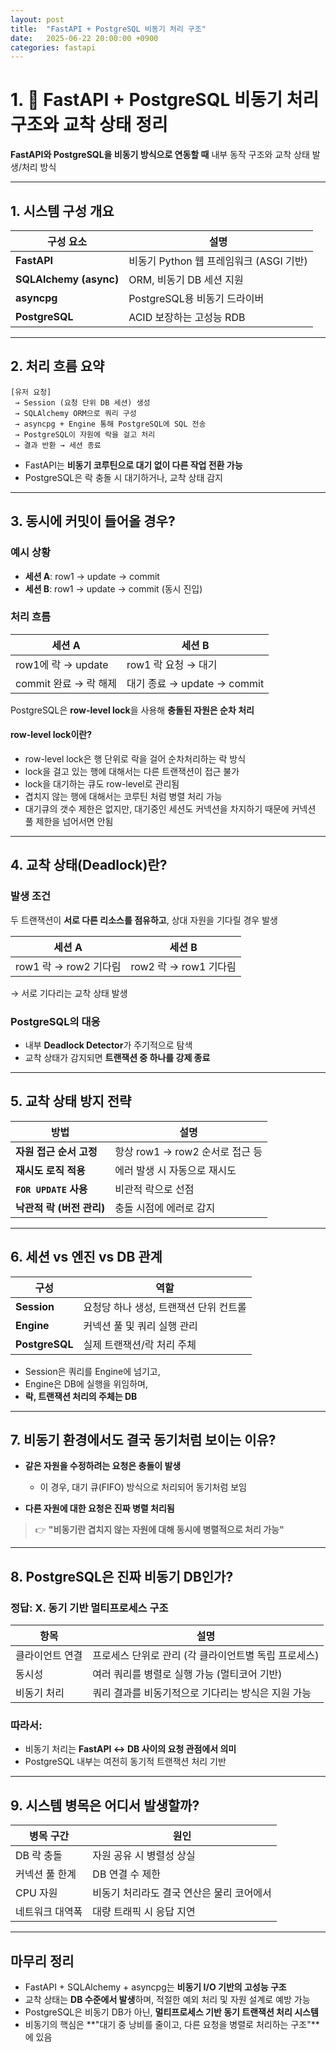 ```yaml
---
layout: post
title:  "FastAPI + PostgreSQL 비동기 처리 구조"
date:   2025-06-22 20:00:00 +0900
categories: fastapi
---
```

# 1. 🚀 FastAPI + PostgreSQL 비동기 처리 구조와 교착 상태 정리

**FastAPI와 PostgreSQL을 비동기 방식으로 연동할 때** 내부 동작 구조와 교착 상태 발생/처리 방식

---

## 1. 시스템 구성 개요

| 구성 요소                  | 설명                           |
| ---------------------- | ---------------------------- |
| **FastAPI**            | 비동기 Python 웹 프레임워크 (ASGI 기반) |
| **SQLAlchemy (async)** | ORM, 비동기 DB 세션 지원            |
| **asyncpg**            | PostgreSQL용 비동기 드라이버         |
| **PostgreSQL**         | ACID 보장하는 고성능 RDB            |

---

## 2. 처리 흐름 요약

```text
[유저 요청]
 → Session (요청 단위 DB 세션) 생성
 → SQLAlchemy ORM으로 쿼리 구성
 → asyncpg + Engine 통해 PostgreSQL에 SQL 전송
 → PostgreSQL이 자원에 락을 걸고 처리
 → 결과 반환 → 세션 종료
```

* FastAPI는 **비동기 코루틴으로 대기 없이 다른 작업 전환 가능**
* PostgreSQL은 락 충돌 시 대기하거나, 교착 상태 감지

---

## 3. 동시에 커밋이 들어올 경우?

### 예시 상황

* **세션 A**: row1 → update → commit
* **세션 B**: row1 → update → commit (동시 진입)

### 처리 흐름

| 세션 A             | 세션 B                    |
| ---------------- | ----------------------- |
| row1에 락 → update | row1 락 요청 → 대기          |
| commit 완료 → 락 해제 | 대기 종료 → update → commit |

PostgreSQL은 **row-level lock**을 사용해 **충돌된 자원은 순차 처리**

#### row-level lock이란?

- row-level lock은 행 단위로 락을 걸어 순차처리하는 락 방식
- lock을 걸고 있는 행에 대해서는 다른 트랜잭션이 접근 불가
- lock을 대기하는 큐도 row-level로 관리됨
- 겹치지 않는 행에 대해서는 코루틴 처럼 병렬 처리 가능
- 대기큐의 갯수 제한은 없지만, 대기중인 세션도 커넥션을 차지하기 때문에 커넥션 풀 제한을 넘어서면 안됨

---

## 4. 교착 상태(Deadlock)란?

### 발생 조건

두 트랜잭션이 **서로 다른 리소스를 점유하고**, 상대 자원을 기다릴 경우 발생

| 세션 A              | 세션 B              |
| ----------------- | ----------------- |
| row1 락 → row2 기다림 | row2 락 → row1 기다림 |

→ 서로 기다리는 교착 상태 발생

### PostgreSQL의 대응

* 내부 **Deadlock Detector**가 주기적으로 탐색
* 교착 상태가 감지되면 **트랜잭션 중 하나를 강제 종료**

---

## 5. 교착 상태 방지 전략

| 방법                  | 설명                      |
| ------------------- | ----------------------- |
| **자원 접근 순서 고정**     | 항상 row1 → row2 순서로 접근 등 |
| **재시도 로직 적용**       | 에러 발생 시 자동으로 재시도        |
| **`FOR UPDATE` 사용** | 비관적 락으로 선점              |
| **낙관적 락 (버전 관리)**   | 충돌 시점에 에러로 감지           |

---

## 6. 세션 vs 엔진 vs DB 관계

| 구성             | 역할                     |
| -------------- | ---------------------- |
| **Session**    | 요청당 하나 생성, 트랜잭션 단위 컨트롤 |
| **Engine**     | 커넥션 풀 및 쿼리 실행 관리       |
| **PostgreSQL** | 실제 트랜잭션/락 처리 주체        |

* Session은 쿼리를 Engine에 넘기고,
* Engine은 DB에 실행을 위임하며,
* **락, 트랜잭션 처리의 주체는 DB**

---

## 7. 비동기 환경에서도 결국 동기처럼 보이는 이유?

* **같은 자원을 수정하려는 요청은 충돌이 발생**

  * 이 경우, 대기 큐(FIFO) 방식으로 처리되어 동기처럼 보임
* **다른 자원에 대한 요청은 진짜 병렬 처리됨**

> 👉 **"비동기란 겹치지 않는 자원에 대해 동시에 병렬적으로 처리 가능"**

---

## 8. PostgreSQL은 진짜 비동기 DB인가?

### 정답: **X. 동기 기반 멀티프로세스 구조**

| 항목       | 설명                             |
| -------- | ------------------------------ |
| 클라이언트 연결 | 프로세스 단위로 관리 (각 클라이언트별 독립 프로세스) |
| 동시성      | 여러 쿼리를 병렬로 실행 가능 (멀티코어 기반)     |
| 비동기 처리   | 쿼리 결과를 비동기적으로 기다리는 방식은 지원 가능   |

### 따라서:

* 비동기 처리는 **FastAPI ↔ DB 사이의 요청 관점에서 의미**
* PostgreSQL 내부는 여전히 동기적 트랜잭션 처리 기반

---

## 9. 시스템 병목은 어디서 발생할까?

| 병목 구간    | 원인                      |
| -------- | ----------------------- |
| DB 락 충돌  | 자원 공유 시 병렬성 상실          |
| 커넥션 풀 한계 | DB 연결 수 제한              |
| CPU 자원   | 비동기 처리라도 결국 연산은 물리 코어에서 |
| 네트워크 대역폭 | 대량 트래픽 시 응답 지연          |

---

## 마무리 정리

* FastAPI + SQLAlchemy + asyncpg는 **비동기 I/O 기반의 고성능 구조**
* 교착 상태는 **DB 수준에서 발생**하며, 적절한 예외 처리 및 자원 설계로 예방 가능
* PostgreSQL은 비동기 DB가 아닌, **멀티프로세스 기반 동기 트랜잭션 처리 시스템**
* 비동기의 핵심은 \*\*"대기 중 낭비를 줄이고, 다른 요청을 병렬로 처리하는 구조"\*\*에 있음
